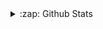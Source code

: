 <details>
  <summary>:zap: Github Stats</summary>

  <img align="left" alt="angusmf's Github Stats" src="https://github-readme-stats.angusmf.vercel.app/api?username=angusmf&show_icons=true&hide_border=true" />

</details>
